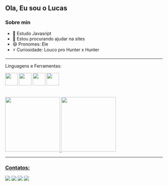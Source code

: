 ## Ola, Eu sou o Lucas

### Sobre min 

- 🌱 Estudo Javasript
- 🤔 Estou procurando ajudar na sites
- 😄 Pronomes: Ele
- ⚡ Curiosidade: Louco pro Hunter x Hunter

-----

Linguagens e Ferramentas:

<div>
<img src="https://cdn.jsdelivr.net/gh/devicons/devicon/icons/css3/css3-original.svg" height="40">
<img src="https://cdn.jsdelivr.net/gh/devicons/devicon/icons/javascript/javascript-original.svg" height="40">
<img src="https://cdn.jsdelivr.net/gh/devicons/devicon/icons/nodejs/nodejs-original.svg" height="40">
<img src="https://cdn.jsdelivr.net/gh/devicons/devicon/icons/html5/html5-original.svg" height="40">
<!--<img src="" height="40">-->
</div>
<br>
<br>
<div>
  <a href="https://github.com/rafaballerini">
  <img height="175em" src="https://github-readme-stats.vercel.app/api?username=joaolucas3002&show_icons=true&theme=dracula&include_all_commits=true&count_private=true"/>
  <img height="175em" src="https://github-readme-stats.vercel.app/api/top-langs/?username=joaolucas3002&layout=compact&langs_count=7&theme=dracula"/>
</ div >
  

  
-----

### Contatos:

<div>
  <a href="https://img.shields.io/badge/Instagram-E4405F?style=for-the-badge&logo=instagram&logoColor=white"><img src=https://img.shields.io/badge/Instagram-E4405F?style=for-the-badge&logo=instagram&logoColor=white ></a>
  <a href="  "><img src="https://img.shields.io/badge/Telegram-2CA5E0?style=for-the-badge&logo=telegram&logoColor=white" ></a>
  <a href="  "><img src="https://img.shields.io/badge/Gmail-D14836?style=for-the-badge&logo=gmail&logoColor=white" ></a>
  <a href="https://www.linkedin.com/in/joaolucas3002"><img src="https://img.shields.io/badge/LinkedIn-0077B5?style=for-the-badge&logo=linkedin&logoColor=white" ></a></div>
  
  
  <!-- <a href=""><img src="" ></a>-->
  
  
  

